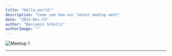 ```yaml
---
title: "Hello,world!"
description: "Come see how our latest meetup went"
date: "2023-Dec-23"
author: "Benjamin Scholtz"
authorImage: ""
---
```


![Meetup 1](../images/Images.png)

---
